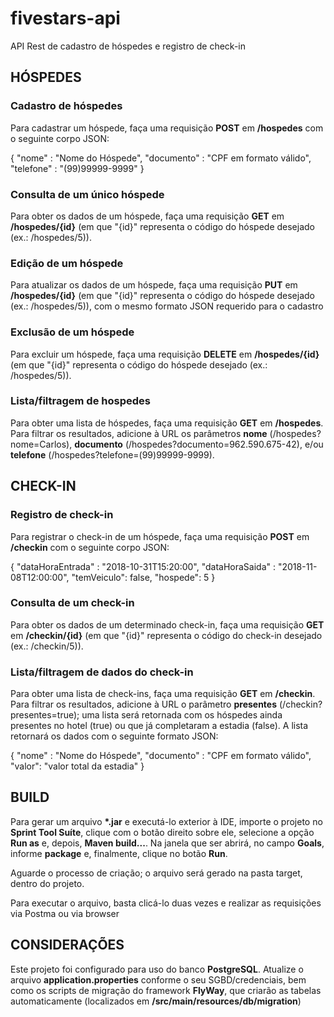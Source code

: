 # fivestars-api
API Rest de cadastro de hóspedes e registro de check-in

<h2>HÓSPEDES</h2>

<h3>Cadastro de hóspedes</h3>
<p>Para cadastrar um hóspede, faça uma requisição <strong>POST</strong> em <strong>/hospedes</strong> com o seguinte corpo JSON:</p>
<p>{ "nome" : "Nome do Hóspede", "documento" : "CPF em formato válido", "telefone" : "(99)99999-9999" }</p>

<h3>Consulta de um único hóspede</h3>
<p>Para obter os dados de um hóspede, faça uma requisição <strong>GET</strong> em <strong>/hospedes/{id}</strong> (em que "{id}" representa o código do hóspede desejado (ex.: /hospedes/5)).</p>

<h3>Edição de um hóspede</h3>
<p>Para atualizar os dados de um hóspede, faça uma requisição <strong>PUT</strong> em <strong>/hospedes/{id}</strong> (em que "{id}" representa o código do hóspede desejado (ex.: /hospedes/5)), com o mesmo formato JSON requerido para o cadastro</p>

<h3>Exclusão de um hóspede</h3>
<p>Para excluir um hóspede, faça uma requisição <strong>DELETE</strong> em <strong>/hospedes/{id}</strong> (em que "{id}" representa o código do hóspede desejado (ex.: /hospedes/5)).</p>

<h3>Lista/filtragem de hospedes</h3>
<p>Para obter uma lista de hóspedes, faça uma requisição <strong>GET</strong> em <strong>/hospedes</strong>. Para filtrar os resultados, adicione à URL os parâmetros <strong>nome</strong> (/hospedes?nome=Carlos), <strong>documento</strong> (/hospedes?documento=962.590.675-42), e/ou <strong>telefone</strong> (/hospedes?telefone=(99)99999-9999).</p>


<h2>CHECK-IN</h2>

<h3>Registro de check-in</h3>
<p>Para registrar o check-in de um hóspede, faça uma requisição <strong>POST</strong> em <strong>/checkin</strong> com o seguinte corpo JSON:</p>
<p>{ "dataHoraEntrada" : "2018-10-31T15:20:00", "dataHoraSaida" : "2018-11-08T12:00:00", "temVeiculo": false, "hospede": 5 }</p>

<h3>Consulta de um check-in</h3>
<p>Para obter os dados de um determinado check-in, faça uma requisição <strong>GET</strong> em <strong>/checkin/{id}</strong> (em que "{id}" representa o código do check-in desejado (ex.: /checkin/5)).</p>

<h3>Lista/filtragem de dados do check-in</h3>
<p>Para obter uma lista de check-ins, faça uma requisição <strong>GET</strong> em <strong>/checkin</strong>. Para filtrar os resultados, adicione à URL o parâmetro <strong>presentes</strong> (/checkin?presentes=true); uma lista será retornada com os hóspedes ainda presentes no hotel (true) ou que já completaram a estadia (false). A lista retornará os dados com o seguinte formato JSON:</p>
<p>{ "nome" : "Nome do Hóspede", "documento" : "CPF em formato válido", "valor": "valor total da estadia" }</p>

<h2>BUILD</h2>
<p>Para gerar um arquivo <strong>*.jar</strong> e executá-lo exterior à IDE, importe o projeto no <strong>Sprint Tool Suíte</strong>, clique com o botão direito sobre ele, selecione a opção <strong>Run as</strong> e, depois, <strong>Maven build...</strong>. Na janela que ser abrirá, no campo <strong>Goals</strong>, informe <strong>package</strong> e, finalmente, clique no botão <strong>Run</strong>.</p>
<p>Aguarde o processo de criação; o arquivo será gerado na pasta target, dentro do projeto.</p>
<p>Para executar o arquivo, basta clicá-lo duas vezes e realizar as requisições via Postma ou via browser</p>

<h2>CONSIDERAÇÕES</h2>
<p>Este projeto foi configurado para uso do banco <strong>PostgreSQL</strong>. Atualize o arquivo <strong>application.properties</strong> conforme o seu SGBD/credenciais, bem como os scripts de migração do framework <strong>FlyWay</strong>, que criarão as tabelas automaticamente (localizados em <strong>/src/main/resources/db/migration</strong>)</p>
